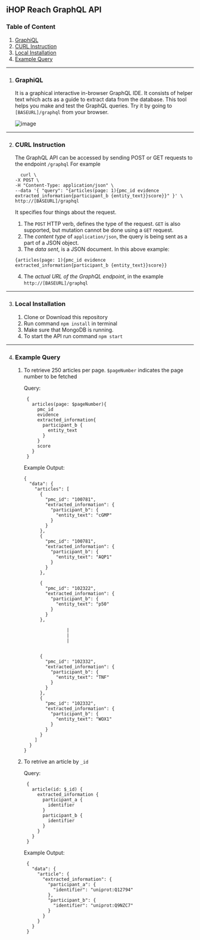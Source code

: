 iHOP Reach GraphQL API
---

### Table of Content
1. [GraphiQL](#GraphiQL)
2. [CURL Instruction](#CURL-Instruction)
3. [Local Installation](#Local-Installation)
4. [Example Query](#Example-Query)

***

1. ### GraphiQL
    
    It is a graphical interactive in-browser GraphQL IDE. It consists of helper text which acts as a guide to extract data from the database. This tool helps you make and test the GraphQL queries.
    Try it by going to `[BASEURL]/graphql` from your browser.
    
    ![image](https://user-images.githubusercontent.com/19877300/58692172-a9078780-83ab-11e9-9077-76aef3e1d60e.png)

***

2. ### CURL Instruction
    
    The GraphQL API can be accessed by sending POST or GET requests to the endpoint `/graphql`
    For example
      ```
        curl \
      -X POST \
      -H "Content-Type: application/json" \
      --data '{ "query": "{articles(page: 1){pmc_id evidence extracted_information{participant_b {entity_text}}score}}" }' \
      http://[BASEURL]/graphql
      ```
    It specifies four things about the request.
    
    1. The `POST` HTTP verb, defines the type of the request. `GET` is also supported, but mutation cannot be done using a `GET` request.
    2. The *content type* of `application/json`, the query is being sent as a part of a JSON object.
    3. The *data sent*, is a JSON document. In this above example: 
    ```
    {articles(page: 1){pmc_id evidence extracted_information{participant_b {entity_text}}score}}
    ```
    4. The *actual URL of the GraphQL endpoint*, in the example `http://[BASEURL]/graphql`
    
***  

3. ### Local Installation

    1. Clone or Download this repository
    2. Run command `npm install` in terminal
    3. Make sure that MongoDB is running.
    4. To start the API run command `npm start`

***

4. ### Example Query
    
    1. To retrieve 250 articles per page. `$pageNumber` indicates the page number to be fetched
    
        Query:

            {
              articles(page: $pageNumber){
                pmc_id
                evidence
                extracted_information{
                  participant_b {
                    entity_text
                  }
                }
                score
              }
            }
        
        Example Output:
        
        ```
        {
          "data": {
            "articles": [
              {
                "pmc_id": "100781",
                "extracted_information": {
                  "participant_b": {
                    "entity_text": "cGMP"
                  }
                }
              },
              {
                "pmc_id": "100781",
                "extracted_information": {
                  "participant_b": {
                    "entity_text": "AQP1"
                  }
                }
              },

              {
                "pmc_id": "102322",
                "extracted_information": {
                  "participant_b": {
                    "entity_text": "p50"
                  }
                }
              },
                
                        |
                        |
                        |
                
                
              {
                "pmc_id": "102332",
                "extracted_information": {
                  "participant_b": {
                    "entity_text": "TNF"
                  }
                }
              },
              {
                "pmc_id": "102332",
                "extracted_information": {
                  "participant_b": {
                    "entity_text": "WOX1"
                  }
                }
              }
            ]
          }
        }
        ```
    2. To retrive an article by `_id`
    
        Query:
            
            {
              article(id: $_id) {
                extracted_information {
                  participant_a {
                    identifier
                  }
                  participant_b {
                    identifier
                  }
                }
              }
            }
        
        Example Output:
            
            {
              "data": {
                "article": {
                  "extracted_information": {
                    "participant_a": {
                      "identifier": "uniprot:Q12794"
                    },
                    "participant_b": {
                      "identifier": "uniprot:Q9NZC7"
                    }
                  }
                }
              }
            }

